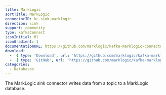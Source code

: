 ```yaml
---
title: MarkLogic
sortTitle: MarkLogic
connectorID: kc-sink-marklogic
direction: sink
support: community
type: kafkaConnect
iconInitial: Ml
iconGradient: 1
documentationURL: https://github.com/marklogic/kafka-marklogic-connector
download:
  -  { type: 'Download', url: 'https://github.com/marklogic/kafka-marklogic-connector/releases' }
  -  { type: 'GitHub', url: 'https://github.com/marklogic/kafka-marklogic-connector' }
categories:
  - Databases
---
```

The MarkLogic sink connector writes data from a topic to a MarkLogic database.

